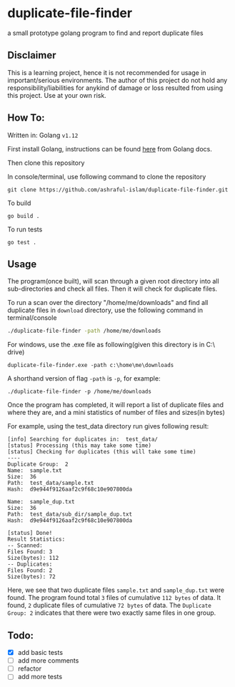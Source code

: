 # duplicate-file-finder
a small prototype golang program to find and report duplicate files

## Disclaimer

This is a learning project, hence it is not recommended for usage in important/serious environments.
The author of this project do not hold any responsibility/liabilities for anykind of damage or loss resulted from using this project.
Use at your own risk. 

## How To:

Written in: Golang `v1.12`

First install Golang, instructions can be found [here](https://golang.org/doc/install) from Golang docs.

Then clone this repository 

In console/terminal, use following command to clone the repository
```$bash
git clone https://github.com/ashraful-islam/duplicate-file-finder.git
```

To build

```$bash
go build .
```

To run tests
```$bash
go test .
```

## Usage

The program(once built), will scan through a given root directory
into all sub-directories and check all files. Then it will check for duplicate files.

To run a scan over the directory "/home/me/downloads" and find all duplicate files in `download` directory,
use the following command in terminal/console

```bash
./duplicate-file-finder -path /home/me/downloads
```
For windows, use the .exe file as following(given this directory is in C:\ drive)
```
duplicate-file-finder.exe -path c:\home\me\downloads
```

A shorthand version of flag `-path` is `-p`, for example:
```
./duplicate-file-finder -p /home/me/downloads
```

Once the program has completed, it will report a list of duplicate files and where they are,
and a mini statistics of number of files and sizes(in bytes)

For example, using the test_data directory run gives following result:
```
[info] Searching for duplicates in:  test_data/
[status] Processing (this may take some time)
[status] Checking for duplicates (this will take some time)
----
Duplicate Group:  2
Name:  sample.txt
Size:  36
Path:  test_data/sample.txt
Hash:  d9e944f9126aaf2c9f68c10e907800da

Name:  sample_dup.txt
Size:  36
Path:  test_data/sub_dir/sample_dup.txt
Hash:  d9e944f9126aaf2c9f68c10e907800da

[status] Done!
Result Statistics:
-- Scanned:
Files Found: 3
Size(bytes): 112
-- Duplicates:
Files Found: 2
Size(bytes): 72
```

Here, we see that two duplicate files `sample.txt` and `sample_dup.txt` were found.
The program found total `3` files of cumulative `112 bytes` of data. 
It found, `2` duplicate files of cumulative `72 bytes` of data.
The `Duplicate Group: 2` indicates that there were two exactly same files in one group. 

## Todo:

- [x] add basic tests
- [ ] add more comments
- [ ] refactor
- [ ] add more tests